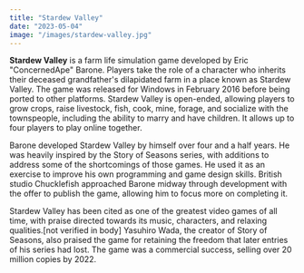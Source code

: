 ```yaml
---
title: "Stardew Valley"
date: "2023-05-04"
image: "/images/stardew-valley.jpg"
---
```


__Stardew Valley__ is a farm life simulation game developed by Eric "ConcernedApe" Barone. Players take the role of a character who inherits their deceased grandfather's dilapidated farm in a place known as Stardew Valley. The game was released for Windows in February 2016 before being ported to other platforms. Stardew Valley is open-ended, allowing players to grow crops, raise livestock, fish, cook, mine, forage, and socialize with the townspeople, including the ability to marry and have children. It allows up to four players to play online together.

Barone developed Stardew Valley by himself over four and a half years. He was heavily inspired by the Story of Seasons series, with additions to address some of the shortcomings of those games. He used it as an exercise to improve his own programming and game design skills. British studio Chucklefish approached Barone midway through development with the offer to publish the game, allowing him to focus more on completing it.

Stardew Valley has been cited as one of the greatest video games of all time, with praise directed towards its music, characters, and relaxing qualities.[not verified in body] Yasuhiro Wada, the creator of Story of Seasons, also praised the game for retaining the freedom that later entries of his series had lost. The game was a commercial success, selling over 20 million copies by 2022.